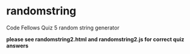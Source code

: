 # randomstring

Code Fellows Quiz 5 random string generator

**please see randomstring2.html and randomstring2.js for correct quiz answers**
